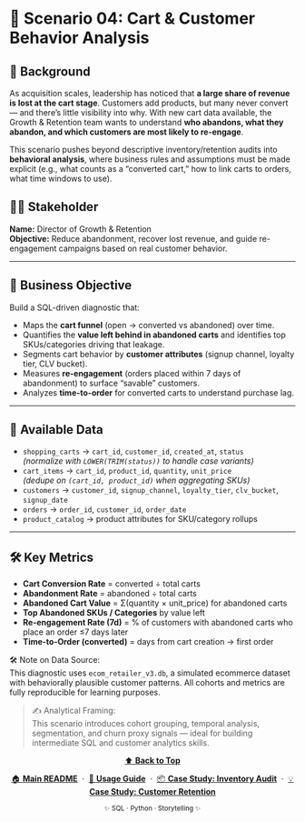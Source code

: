 # 🛒 Scenario 04: Cart & Customer Behavior Analysis

## 🧭 Background

As acquisition scales, leadership has noticed that **a large share of revenue is lost at the cart stage**. Customers add products, but many never convert — and there’s little visibility into why. With new cart data available, the Growth & Retention team wants to understand **who abandons, what they abandon, and which customers are most likely to re-engage**.

This scenario pushes beyond descriptive inventory/retention audits into **behavioral analysis**, where business rules and assumptions must be made explicit (e.g., what counts as a “converted cart,” how to link carts to orders, what time windows to use).

## 🧑‍💼 Stakeholder

**Name:** Director of Growth & Retention  
**Objective:** Reduce abandonment, recover lost revenue, and guide re-engagement campaigns based on real customer behavior.

---

## 🎯 Business Objective

Build a SQL-driven diagnostic that:

- Maps the **cart funnel** (open → converted vs abandoned) over time.
- Quantifies the **value left behind in abandoned carts** and identifies top SKUs/categories driving that leakage.
- Segments cart behavior by **customer attributes** (signup channel, loyalty tier, CLV bucket).
- Measures **re-engagement** (orders placed within 7 days of abandonment) to surface “savable” customers.
- Analyzes **time-to-order** for converted carts to understand purchase lag.

---

## 🧩 Available Data

- `shopping_carts` → `cart_id`, `customer_id`, `created_at`, `status`  
  *(normalize with `LOWER(TRIM(status))` to handle case variants)*
- `cart_items` → `cart_id`, `product_id`, `quantity`, `unit_price`  
  *(dedupe on `(cart_id, product_id)` when aggregating SKUs)*
- `customers` → `customer_id`, `signup_channel`, `loyalty_tier`, `clv_bucket`, `signup_date`
- `orders` → `order_id`, `customer_id`, `order_date`
- `product_catalog` → product attributes for SKU/category rollups

---

## 🛠️ Key Metrics

- **Cart Conversion Rate** = converted ÷ total carts
- **Abandonment Rate** = abandoned ÷ total carts
- **Abandoned Cart Value** = Σ(quantity × unit_price) for abandoned carts
- **Top Abandoned SKUs / Categories** by value left
- **Re-engagement Rate (7d)** = % of customers with abandoned carts who place an order ≤7 days later
- **Time-to-Order (converted)** = days from cart creation → first order

🛠 Note on Data Source:  
This diagnostic uses `ecom_retailer_v3.db`, a simulated ecommerce dataset with behaviorally plausible customer patterns. All cohorts and metrics are fully reproducible for learning purposes.

>✍️ Analytical Framing:  
This scenario introduces cohort grouping, temporal analysis, segmentation, and churn proxy signals — ideal for building intermediate SQL and customer analytics skills.

<div align="center">
  <a href="../README.md">
    ⬆️ <b>Back to Top</b>
  </a>
</div>

<p align="center">
  <a href="../README.md">🏠 <b>Main README</b></a>
  &nbsp;·&nbsp;
  <a href="../USAGE.md">📖 <b>Usage Guide</b></a>
  &nbsp;·&nbsp;
  <a href="../story_01_inventory_audit/story_01_portfolio_readme.md">📦 <b>Case Study: Inventory Audit</b></a>
  &nbsp;·&nbsp;
  <a href="./story_02_portfolio_readme.md">💡 <b>Case Study: Customer Retention</b></a>
</p>

<p align="center">
  <sub>✨ SQL · Python · Storytelling ✨</sub>
</p>